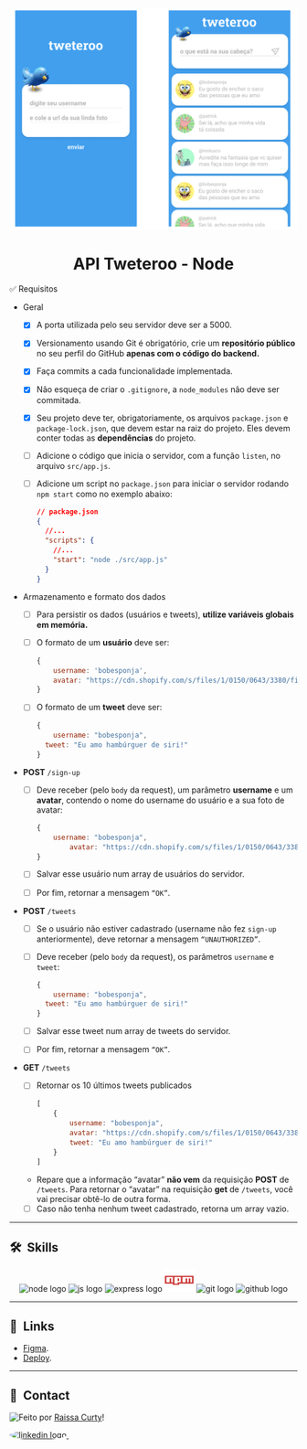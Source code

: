 ![Imagem 1](./layout-projeto.png "Imagem 1")

<h1 align="center">API Tweteroo - Node</h1>

✅ Requisitos
- Geral
    - [x]  A porta utilizada pelo seu servidor deve ser a 5000.
    - [x]  Versionamento usando Git é obrigatório, crie um **repositório público** no seu perfil do GitHub **apenas com o código do backend.**
    - [x]  Faça commits a cada funcionalidade implementada.
    - [x]  Não esqueça de criar o `.gitignore`, a `node_modules` não deve ser commitada.
    - [x]  Seu projeto deve ter, obrigatoriamente, os arquivos `package.json` e `package-lock.json`, que devem estar na raiz do projeto. Eles devem conter todas as **dependências** do projeto.
    - [ ]  Adicione o código que inicia o servidor, com a função `listen`, no arquivo `src/app.js`.
    - [ ]  Adicione um script no `package.json` para iniciar o servidor rodando `npm start` como no exemplo abaixo:
        
        ```json
        // package.json
        {
          //...
          "scripts": {
            //...
            "start": "node ./src/app.js"
          }
        }
        ```
        
- Armazenamento e formato dos dados
    - [ ]  Para persistir os dados (usuários e tweets), **utilize variáveis globais em memória.**
    - [ ]  O formato de um **usuário** deve ser:
        
        ```jsx
        {
        	username: 'bobesponja', 
        	avatar: "https://cdn.shopify.com/s/files/1/0150/0643/3380/files/Screen_Shot_2019-07-01_at_11.35.42_AM_370x230@2x.png" 
        }
        ```
        
    - [ ]  O formato de um **tweet** deve ser:
        
        ```jsx
        {
        	username: "bobesponja",
          tweet: "Eu amo hambúrguer de siri!"
        }
        ```
        
- **POST** `/sign-up`
    - [ ]  Deve receber (pelo `body` da request), um parâmetro **username** e um **avatar**, contendo o nome do username do usuário e a sua foto de avatar:
        
        ```jsx
        {
            username: "bobesponja",
        		avatar: "https://cdn.shopify.com/s/files/1/0150/0643/3380/files/Screen_Shot_2019-07-01_at_11.35.42_AM_370x230@2x.png"
        }
        ```
        
    - [ ]  Salvar esse usuário num array de usuários do servidor.
    - [ ]  Por fim, retornar a mensagem `“OK”`.
- **POST** `/tweets`
    - [ ]  Se o usuário não estiver cadastrado (username não fez `sign-up` anteriormente), deve retornar a mensagem `“UNAUTHORIZED”`.
    - [ ]  Deve receber (pelo `body` da request), os parâmetros `username` e `tweet`:
        
        ```jsx
        {
        	username: "bobesponja",
          tweet: "Eu amo hambúrguer de siri!"
        }
        ```
        
    - [ ]  Salvar esse tweet num array de tweets do servidor.
    - [ ]  Por fim, retornar a mensagem `“OK”`.
- **GET** `/tweets`
    - [ ]  Retornar os 10 últimos tweets publicados
        
        ```jsx
        [
        	{
        		username: "bobesponja",
        		avatar: "https://cdn.shopify.com/s/files/1/0150/0643/3380/files/Screen_Shot_2019-07-01_at_11.35.42_AM_370x230@2x.png",
        		tweet: "Eu amo hambúrguer de siri!"
        	}
        ]
        ```
        
    - Repare que a informação “avatar” **não vem** da requisição **POST** de `/tweets`. Para retornar o “avatar” na requisição **get** de `/tweets`, você vai precisar obtê-lo de outra forma.
    - [ ]  Caso não tenha nenhum tweet cadastrado, retorna um array vazio.
<hr/>

## 🛠 &nbsp;Skills
<div align="center">
 <img src="https://cdn.jsdelivr.net/gh/devicons/devicon/icons/nodejs/nodejs-original.svg" height="40" width="52" alt="node logo"  />
  <img src="https://cdn.jsdelivr.net/gh/devicons/devicon/icons/javascript/javascript-original.svg" height="40" width="52" alt="js logo"  />      
  <img src="https://cdn.jsdelivr.net/gh/devicons/devicon/icons/express/express-original.svg" height="40" width="52" alt="express logo"  />
  <img src="https://raw.githubusercontent.com/devicons/devicon/master/icons/npm/npm-original-wordmark.svg" height="40" width="52" alt="npm logo"  />
  <img src="https://cdn.jsdelivr.net/gh/devicons/devicon/icons/git/git-original.svg" height="40" width="52" alt="git logo"  />
  <img src="https://cdn.jsdelivr.net/gh/devicons/devicon/icons/github/github-original.svg" height="40" width="52" alt="github logo" />                                   
</div>
<hr/>

## 🚀 &nbsp;Links

- [Figma]().<br/>
- [Deploy]().<br/>

<hr/>

## 💬 &nbsp;Contact
<img align="left" src="https://avatars.githubusercontent.com/curtyraissa?size=100">

Feito por [Raissa Curty](https://github.com/curtyraissa)!

<a href="https://www.linkedin.com/in/raissa-curty/" target="_blank">
    <img style="border-radius:50%;" src="https://raw.githubusercontent.com/maurodesouza/profile-readme-generator/master/src/assets/icons/social/linkedin/default.svg" width="52" height="40" alt="linkedin logo"  />
</a>&nbsp;